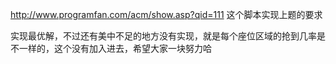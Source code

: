 http://www.programfan.com/acm/show.asp?qid=111
这个脚本实现上题的要求

实现最优解，不过还有美中不足的地方没有实现，就是每个座位区域的抢到几率是不一样的，这个没有加入进去，希望大家一块努力哈

